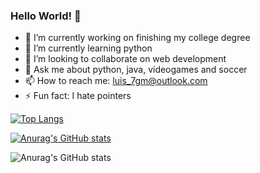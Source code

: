 ### Hello World! 👋



- 🔭 I’m currently working on finishing my college degree
- 🌱 I’m currently learning python
- 👯 I’m looking to collaborate on web development 
- 💬 Ask me about python, java, videogames and soccer
- 📫 How to reach me: luis_7gm@outlook.com 
- ⚡ Fun fact: I hate pointers

[![Top Langs](https://github-readme-stats.vercel.app/api/top-langs/?username=LuisGM117&layout=compact)](https://github.com/anuraghazra/github-readme-stats)

[![Anurag's GitHub stats](https://github-readme-stats.vercel.app/api?username=LuisGM117)](https://github.com/anuraghazra/github-readme-stats)

![Anurag's GitHub stats](https://github-readme-stats.vercel.app/api?username=LuisGM117&show_icons=true&theme=darcula)
